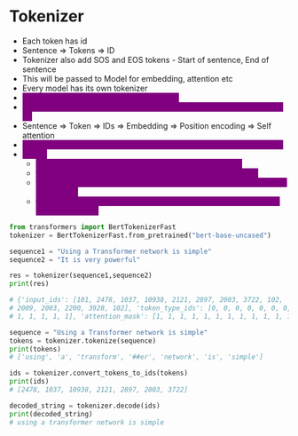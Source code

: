 # Tokenizer

* Each token has id
* Sentence ⇒ Tokens ⇒ ID
* Tokenizer also add SOS and EOS tokens - Start of sentence, End of sentence
* This will be passed to Model for embedding, attention etc
* Every model has its own tokenizer
* <mark style="color:purple;background-color:purple;">**101 token means SOS and 102 means EOS**</mark>
* <mark style="color:purple;background-color:purple;">**token\_type\_id ⇒ for 1st sentence it will be 0, for 2nd it will be 1 and so on**</mark>
* Sentence ⇒ Token ⇒ IDs ⇒ Embedding ⇒ Position encoding ⇒ Self attention
* <mark style="color:purple;background-color:purple;">**If the sentence length is mis-match then tokenizer adds padding also**</mark>
* <mark style="color:purple;background-color:purple;">**Steps:**</mark>
  * <mark style="color:purple;background-color:purple;">**tokenizer.tokenize ⇒ to see the tokens of the sentence**</mark>
  * <mark style="color:purple;background-color:purple;">**tokenizer.convert\_tokens\_to\_ids ⇒ to convert tokens to ids**</mark>
  * <mark style="color:purple;background-color:purple;">**tokenizer.decode(ids) ⇒ This will give decode token ids to give the string back**</mark>
  * <mark style="color:purple;background-color:purple;">**tokenizer(sentences) ⇒ this will given token ids, token\_type\_ids, attention\_masks**</mark>

```python
from transformers import BertTokenizerFast
tokenizer = BertTokenizerFast.from_pretrained("bert-base-uncased")

sequence1 = "Using a Transformer network is simple"
sequence2 = "It is very powerful"

res = tokenizer(sequence1,sequence2)
print(res)

# {'input_ids': [101, 2478, 1037, 10938, 2121, 2897, 2003, 3722, 102, 
# 2009, 2003, 2200, 3928, 102], 'token_type_ids': [0, 0, 0, 0, 0, 0, 0, 0, 0,
# 1, 1, 1, 1, 1], 'attention_mask': [1, 1, 1, 1, 1, 1, 1, 1, 1, 1, 1, 1, 1, 1]}

sequence = "Using a Transformer network is simple"
tokens = tokenizer.tokenize(sequence)
print(tokens)
# ['using', 'a', 'transform', '##er', 'network', 'is', 'simple']

ids = tokenizer.convert_tokens_to_ids(tokens)
print(ids)
# [2478, 1037, 10938, 2121, 2897, 2003, 3722]

decoded_string = tokenizer.decode(ids)
print(decoded_string)
# using a transformer network is simple
```
